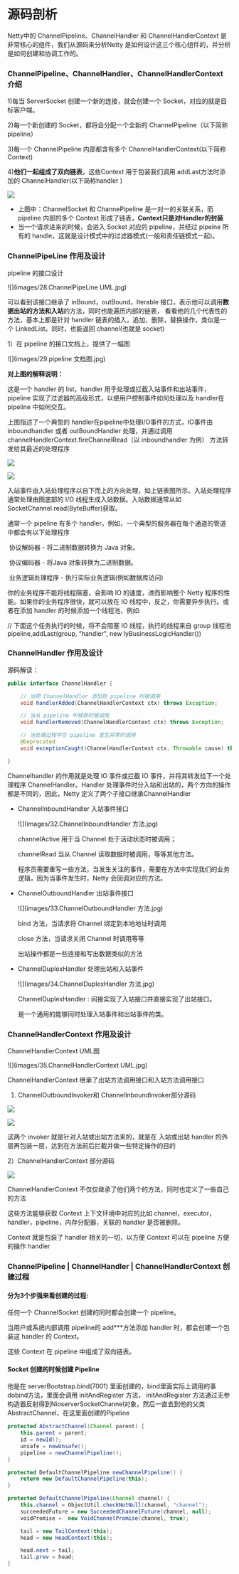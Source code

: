 # 源码剖析

Netty中的 ChannelPipeline、ChannelHandler 和 ChannelHandlerContext 是非常核心的组件，我们从源码来分析Netty 是如何设计这三个核心组件的，并分析是如何创建和协调工作的。

### ChannelPipeline、ChannelHandler、ChannelHandlerContext 介绍

1)每当 ServerSocket 创建一个新的连接，就会创建一个 Socket，对应的就是目标客户端。

2)每一个新创建的 Socket，都将会分配一个全新的 ChannelPipeline（以下简称 pipeline）

3)每一个 ChannelPipeline 内部都含有多个 ChannelHandlerContext(以下简称 Context)

4)**他们一起组成了双向链表**，这些Context 用于包装我们调用 addLast方法时添加的 ChannelHandler(以下简称handler )

![](images/27.三者关系示意图.jpg)

- 上图中：ChannelSocket 和  ChannePipeline 是一对一的关联关系，而 pipeline 内部的多个 Context 形成了链表，**Context只是对Handler的封装**
- 当一个请求进来的时候，会进入 Socket 对应的 pipeline，并经过 pipeine 所有的 handle，这就是设计模式中的过滤器模式(一般和责任链模式一起)。

### ChannelPipeLine 作用及设计

pipeline 的接口设计

![](images/28.ChannelPipeLine UML.jpg)

可以看到该接口继承了 inBound，outBound，Iterable 接口，表示他可以调用**数据出站的方法和入站**的方法，同时也能遍历内部的链表， 看看他的几个代表性的方法，基本上都是针对 handler 链表的插入，追加，删除，替换操作，类似是一个 LinkedList。同时，也能返回 channel(也就是 socket)

1）在 pipeline 的接口文档上，提供了一幅图

![](images/29.pipeline 文档图.jpg)

**对上图的解释说明：**

这是一个 handler 的 list，handler 用于处理或拦截入站事件和出站事件，pipeline 实现了过滤器的高级形式，以便用户控制事件如何处理以及 handler在pipeline 中如何交互。

上图指述了一个典型的 handler在pipeline中处理I/O事件的方式，IO事件由 inboundhandler 或者 outBoundHandler 处理，并通过调用 channelHandlerContext.fireChannelRead（以 inboundhandler 为例） 方法转发给其最近的处理程序

![](images/30.fireChannelRead解读.jpg)

![](images/31.fireChannelRead解读.jpg)

入站事件由入站处理程序以自下而上的方向处理，如上链表图所示。入站处理程序通常处理由图底部的 I/O 线程生成入站数据。入站数据通常从如 SocketChannel.read(ByteBuffer)获取。

通常一个 pipeline 有多个 handler，例如，一个典型的服务器在每个通道的管道中都会有以下处理程序

​	协议解码器 - 将二进制数据转换为 Java 对象。

​	协议编码器 - 将Java 对象转换为二进制数据。

​	业务逻辑处理程序 - 执行实际业务逻辑(例如数据库访问)

你的业务程序不能将线程阻塞，会影响 IO 的速度，进而影响整个 Netty 程序的性能。如果你的业务程序很快，就可以放在 IO 线程中，反之，你需要异步执行。或者在添加 handler 的时候添加一个线程池，例如:

// 下面这个任务执行的时候，将不会阻塞 IO 线程，执行的线程来自 group 线程池  pipeline,addLast(group, “handler", new lyBusinessLogicHandler())

### ChannelHandler 作用及设计

源码解读：

```java
public interface ChannelHandler {

    // 当把 ChannelHandler 添加到 pipeline 时被调用
    void handlerAdded(ChannelHandlerContext ctx) throws Exception;

    // 当从 pipeline 中移除时被调用
    void handlerRemoved(ChannelHandlerContext ctx) throws Exception;

    // 当处理过程中在 pipeline 发生异常时调用
    @Deprecated
    void exceptionCaught(ChannelHandlerContext ctx, Throwable cause) throws Exception;

}
```

Channelhandler 的作用就是处理 IO 事件或拦截 IO 事件，并将其转发给下一个处理程序 ChannelHandler。Handler 处理事件时分入站和出站的，两个方向的操作都是不同的，因此，Netty 定义了两个子接口继承ChannelHandler

- ChannelInboundHandler 入站事件接口

  ![](images/32.ChannelInboundHandler 方法.jpg)

  channelActive 用于当 Channel 处于活动状态时被调用；

  channelRead 当从 Channel 读取数据时被调用，等等其他方法。

  程序员需要重写一些方法，当发生关注的事件，需要在方法中实现我们的业务逻辑，因为当事件发生时，Netty 会回调对应的方法。

- ChannelOutboundHandler 出站事件接口

  ![](images/33.ChannelOutboundHandler 方法.jpg)

  bind 方法，当请求将 Channel 绑定到本地地址时调用

  close 方法，当请求关闭 Channel 时调用等等

  出站操作都是一些连接和写出数据类似的方法

- ChannelDuplexHandler 处理出站和入站事件

  ![](images/34.ChannelDuplexHandler 方法.jpg)

  ChannelDuplexHandler : 间接实现了入站接口并直接实现了出站接口。

  是一个通用的能够同时处理入站事件和出站事件的类。

### ChannelHandlerContext 作用及设计

ChannelHandlerContext UML图

![](images/35.ChannelHandlerContext UML.jpg)

ChannelHandlerContext 继承了出站方法调用接口和入站方法调用接口

1) ChannelOutboundInvoker和 ChannelInboundInvoker部分源码

![](images/36.ChannelInboundInvoker.jpg)

![](images/37.ChannelOutboundInvoker.jpg)

这两个 invoker 就是针对入站或出站方法来的，就是在 入站或出站 handler 的外层再包装一层，达到在方法前后拦截并做一些特定操作的目的

2）ChannelHandlerContext 部分源码

![](images/38.ChannelHandlerContext.jpg)

ChannelHandlerContext 不仅仅继承了他们两个的方法，同时也定义了一些自己的方法

这些方法能够获取 Context 上下文环境中对应的比如 channel，executor，handler，pipeline，内存分配器，关联的 handler 是否被删除。

Context 就是包装了 handler 相关的一切，以方便 Context 可以在 pipeline 方便的操作 handler

### ChannelPipeline | ChannelHandler | ChannelHandlerContext 创建过程

#### 分为3个步强来看创建的过程:

任何一个 ChannelSocket 创建的同时都会创建一个 pipeline。

当用户或系统内部调用 pipeline的 add***方法添加 handler 时，都会创建一个包装这 handler 的 Context。

这些 Context 在 pipeline 中组成了双向链表。

#### Socket 创建的时候创建 Pipeline

他是在 serverBootstrap.bind(7001) 里面创建的，bind里面实际上调用的事dobind方法，里面会调用 initAndRegister 方法， initAndRegister  方法通过无参构造器反射得到NioserverSocketChannel对象，然后一直去到他的父类 AbstractChannel，在这里面创建的Pipeline

```Java
protected AbstractChannel(Channel parent) {
    this.parent = parent;
    id = newId();
    unsafe = newUnsafe();
    pipeline = newChannelPipeline();
}

protected DefaultChannelPipeline newChannelPipeline() {
    return new DefaultChannelPipeline(this);
}

protected DefaultChannelPipeline(Channel channel) {
    this.channel = ObjectUtil.checkNotNull(channel, "channel");
    succeededFuture = new SucceededChannelFuture(channel, null);
    voidPromise =  new VoidChannelPromise(channel, true);

    tail = new TailContext(this);
    head = new HeadContext(this);

    head.next = tail;
    tail.prev = head;
}
```

